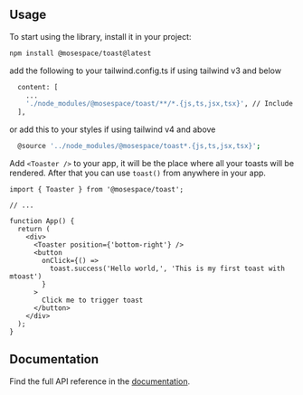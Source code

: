 ## Usage

To start using the library, install it in your project:

```bash
npm install @mosespace/toast@latest
```

add the following to your tailwind.config.ts if using tailwind v3 and below

```bash
  content: [
    ...
    './node_modules/@mosespace/toast/**/*.{js,ts,jsx,tsx}', // Include this line
  ],
```

or add this to your styles if using tailwind v4 and above

```bash
  @source '../node_modules/@mosespace/toast*.{js,ts,jsx,tsx}';

```

Add `<Toaster />` to your app, it will be the place where all your toasts will be rendered.
After that you can use `toast()` from anywhere in your app.

```tsx
import { Toaster } from '@mosespace/toast';

// ...

function App() {
  return (
    <div>
      <Toaster position={'bottom-right'} />
      <button
        onClick={() =>
          toast.success('Hello world,', 'This is my first toast with mtoast')
        }
      >
        Click me to trigger toast
      </button>
    </div>
  );
}
```

## Documentation

Find the full API reference in the [documentation](https://mtoast.mosespace.com/#getting-started).
